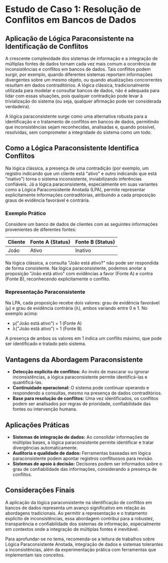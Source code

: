 
# Estudo de Caso 1: Resolução de Conflitos em Bancos de Dados

## Aplicação de Lógica Paraconsistente na Identificação de Conflitos

A crescente complexidade dos sistemas de informação e a integração de múltiplas fontes de dados tornam cada vez mais comum a ocorrência de inconsistências e conflitos em bancos de dados. Tais conflitos podem surgir, por exemplo, quando diferentes sistemas reportam informações divergentes sobre um mesmo objeto, ou quando atualizações concorrentes resultam em dados contraditórios. A lógica clássica, tradicionalmente utilizada para modelar e consultar bancos de dados, não é adequada para lidar com essas situações, pois qualquer contradição pode levar à trivialização do sistema (ou seja, qualquer afirmação pode ser considerada verdadeira).

A lógica paraconsistente surge como uma alternativa robusta para a identificação e o tratamento de conflitos em bancos de dados, permitindo que inconsistências sejam reconhecidas, analisadas e, quando possível, resolvidas, sem comprometer a integridade do sistema como um todo.

## Como a Lógica Paraconsistente Identifica Conflitos

Na lógica clássica, a presença de uma contradição (por exemplo, um registro indicando que um cliente está "ativo" e outro indicando que está "inativo") torna o sistema inconsistente, inviabilizando inferências confiáveis. Já a lógica paraconsistente, especialmente em suas variantes como a Lógica Paraconsistente Anotada (LPA), permite representar explicitamente informações contraditórias, atribuindo a cada proposição graus de evidência favorável e contrária.

### Exemplo Prático

Considere um banco de dados de clientes com as seguintes informações provenientes de diferentes fontes:

| Cliente | Fonte A (Status) | Fonte B (Status) |
|---------|------------------|------------------|
| João    | Ativo            | Inativo          |

Na lógica clássica, a consulta "João está ativo?" não pode ser respondida de forma consistente. Na lógica paraconsistente, podemos anotar a proposição "João está ativo" com evidências a favor (Fonte A) e contra (Fonte B), reconhecendo explicitamente o conflito.

### Representação Paraconsistente

Na LPA, cada proposição recebe dois valores: grau de evidência favorável (μ) e grau de evidência contrária (λ), ambos variando entre 0 e 1. No exemplo acima:

- μ("João está ativo") = 1 (Fonte A)
- λ("João está ativo") = 1 (Fonte B)

A presença de ambos os valores em 1 indica um conflito máximo, que pode ser identificado e tratado pelo sistema.

## Vantagens da Abordagem Paraconsistente

- **Detecção explícita de conflitos:** Ao invés de mascarar ou ignorar inconsistências, a lógica paraconsistente permite identificá-las e quantificá-las.
- **Continuidade operacional:** O sistema pode continuar operando e respondendo a consultas, mesmo na presença de dados contraditórios.
- **Base para resolução de conflitos:** Uma vez identificados, os conflitos podem ser analisados por regras de prioridade, confiabilidade das fontes ou intervenção humana.

## Aplicações Práticas

- **Sistemas de integração de dados:** Ao consolidar informações de múltiplas bases, a lógica paraconsistente permite identificar e tratar divergências automaticamente.
- **Auditoria e qualidade de dados:** Ferramentas baseadas em lógica paraconsistente podem apontar registros conflituosos para revisão.
- **Sistemas de apoio à decisão:** Decisores podem ser informados sobre o grau de confiabilidade das informações, considerando a presença de conflitos.

## Considerações Finais

A aplicação da lógica paraconsistente na identificação de conflitos em bancos de dados representa um avanço significativo em relação às abordagens tradicionais. Ao permitir a representação e o tratamento explícito de inconsistências, essa abordagem contribui para a robustez, transparência e confiabilidade dos sistemas de informação, especialmente em contextos onde a integração de múltiplas fontes é inevitável.

Para aprofundar-se no tema, recomenda-se a leitura de trabalhos sobre Lógica Paraconsistente Anotada, integração de dados e sistemas tolerantes a inconsistências, além da experimentação prática com ferramentas que implementam tais conceitos.
```
